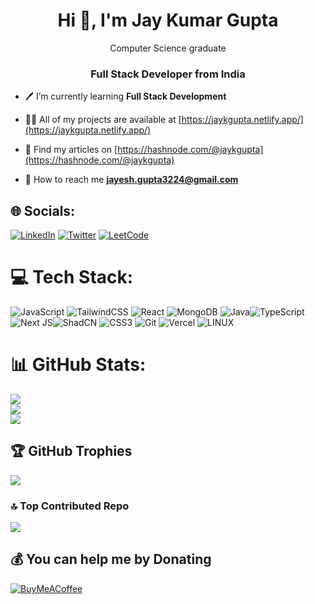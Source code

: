 <!-- ![I am in with Web Development (3)](https://user-images.githubusercontent.com/100681165/224504317-1cb9b371-8362-41f8-9316-715d570fbf17.png) -->

<h1 align="center">Hi 👋, I'm Jay Kumar Gupta</h1>
<p  align="center">Computer Science graduate</p>
<h3 align="center">Full Stack Developer from India</h3>


- 🖊️ I’m currently learning **Full Stack Development**

- 👨‍💻 All of my projects are available at [https://jaykgupta.netlify.app/](https://jaykgupta.netlify.app/)

- 📝 Find my articles on [https://hashnode.com/@jaykgupta](https://hashnode.com/@jaykgupta)

- 🔗 How to reach me **jayesh.gupta3224@gmail.com**

<!---------------------------------------------------  -->

## 🌐 Socials:
[![LinkedIn](https://img.shields.io/badge/LinkedIn-%230077B5.svg?logo=linkedin&logoColor=white)](https://linkedin.com/in/jay-kumar-gupta-ba0434201/) [![Twitter](https://img.shields.io/badge/Twitter-%231DA1F2.svg?logo=Twitter&logoColor=white)](https://twitter.com/jayk_gupta)  [![LeetCode](https://img.shields.io/badge/LeetCode-%23FFA116.svg?logo=leetcode&logoColor=white)](https://leetcode.com/u/jaykg32/)


# 💻 Tech Stack:
 ![JavaScript](https://img.shields.io/badge/javascript-%23323330.svg?style=for-the-badge&logo=javascript&logoColor=%23F7DF1E) 
 ![TailwindCSS](https://img.shields.io/badge/tailwindcss-%2338B2AC.svg?style=for-the-badge&logo=tailwind-css&logoColor=white) 
 ![React](https://img.shields.io/badge/react-%2320232a.svg?style=for-the-badge&logo=react&logoColor=%2361DAFB) ![MongoDB](https://img.shields.io/badge/MongoDB-%234ea94b.svg?style=for-the-badge&logo=mongodb&logoColor=white)   ![Java](https://img.shields.io/badge/java-%23ED8B00.svg?style=for-the-badge&logo=java&logoColor=white)![TypeScript](https://img.shields.io/badge/TypeScript-3178C6?style=for-the-badge&logo=typescript&logoColor=white)![Next JS](https://img.shields.io/badge/Next.js-000000?style=for-the-badge&logo=nextdotjs&logoColor=white)![ShadCN](https://img.shields.io/badge/ShadCN-000000?style=for-the-badge&logo=vercel&logoColor=white) ![CSS3](https://img.shields.io/badge/css3-%231572B6.svg?style=for-the-badge&logo=css3&logoColor=white) ![Git](https://img.shields.io/badge/Git-F05032?style=for-the-badge&logo=git&logoColor=white)
![Vercel](https://img.shields.io/badge/vercel-%23000000.svg?style=for-the-badge&logo=vercel&logoColor=white) ![LINUX](https://img.shields.io/badge/Linux-FCC624?style=for-the-badge&logo=linux&logoColor=black)
# 📊 GitHub Stats:
![](https://github-readme-stats.vercel.app/api?username=jayk-gupta&theme=dark&hide_border=false&include_all_commits=false&count_private=false)<br/>
![](https://github-readme-streak-stats.herokuapp.com/?user=jayk-gupta&theme=dark&hide_border=false)<br/>
![](https://github-readme-stats.vercel.app/api/top-langs/?username=jayk-gupta&theme=dark&hide_border=false&include_all_commits=false&count_private=false&layout=compact)

## 🏆 GitHub Trophies
![](https://github-profile-trophy.vercel.app/?username=jayk-gupta&theme=algolia&no-frame=false&no-bg=false&margin-w=4)

<!-- ![](https://api.githubtrends.io/user/svg/jayk-gupta/repos?time_range=one_year&group=other&theme=dark) -->


### 🔝 Top Contributed Repo
![](https://github-contributor-stats.vercel.app/api?username=jayk-gupta&limit=5&theme=dark&combine_all_yearly_contributions=true)

<!-- Proudly created with GPRM ( https://gprm.itsvg.in ) -->

  ## 💰 You can help me by Donating
  [![BuyMeACoffee](https://img.shields.io/badge/Buy%20Me%20a%20Coffee-ffdd00?style=for-the-badge&logo=buy-me-a-coffee&logoColor=black)](https://buymeacoffee.com/jaykgupta) 
